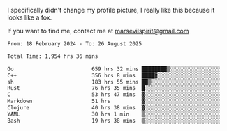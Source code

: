 I specifically didn't change my profile picture, I really like this because it looks like a fox.

If you want to find me, contact me at marsevilspirit@gmail.com

<!--START_SECTION:waka-->

```txt
From: 18 February 2024 - To: 26 August 2025

Total Time: 1,954 hrs 36 mins

Go                         659 hrs 32 mins ████████▒░░░░░░░░░░░░░░░░   33.74 %
C++                        356 hrs 8 mins  ████▓░░░░░░░░░░░░░░░░░░░░   18.22 %
sh                         183 hrs 55 mins ██▒░░░░░░░░░░░░░░░░░░░░░░   09.41 %
Rust                       76 hrs 35 mins  █░░░░░░░░░░░░░░░░░░░░░░░░   03.92 %
C                          53 hrs 47 mins  ▓░░░░░░░░░░░░░░░░░░░░░░░░   02.75 %
Markdown                   51 hrs          ▓░░░░░░░░░░░░░░░░░░░░░░░░   02.61 %
Clojure                    40 hrs 38 mins  ▓░░░░░░░░░░░░░░░░░░░░░░░░   02.08 %
YAML                       30 hrs 1 min    ▒░░░░░░░░░░░░░░░░░░░░░░░░   01.54 %
Bash                       19 hrs 38 mins  ▒░░░░░░░░░░░░░░░░░░░░░░░░   01.00 %
```

<!--END_SECTION:waka-->
